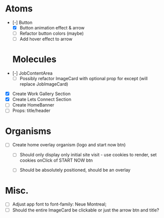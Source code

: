 # Atoms
- [-] Button
  - [x] Button animation effect & arrow
  - [ ] Refactor button colors (maybe)
  - [ ] Add hover effect to arrow

  # Molecules
- [-] JobContentArea
  - [ ] Possibly refactor ImageCard with optional prop for except (will replace JobImageCard)
- [x] Create Work Gallery Section
- [x] Create Lets Connect Section
- [ ] Create HomeBanner
 - [ ] Props: title/header

  # Organisms
- [ ] Create home overlay organism (logo and start now btn)
  - [ ] Should only display only initial site visit - use cookies to render, set cookies onClick of START NOW btn
  - [ ] Should be absolutely positioned, should be an overlay


# Misc.
- [ ] Adjust app font to font-family: Neue Montreal;
- [ ] Should the entire ImageCard be clickable or just the arrow btn and title?
